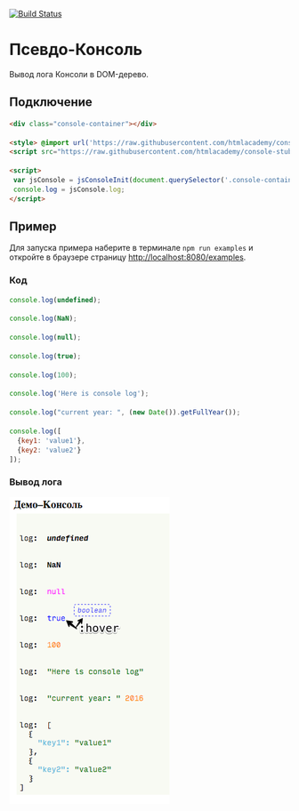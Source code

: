[![Build Status](https://travis-ci.org/htmlacademy/console-stub.svg?branch=master)](https://travis-ci.org/htmlacademy/console-stub)

# Псевдо-Консоль
Вывод лога Консоли в DOM-дерево.

## Подключение

```html
<div class="console-container"></div>

<style> @import url('https://raw.githubusercontent.com/htmlacademy/console-stub/gh-pages/lib/.css'); </style>
<script src="https://raw.githubusercontent.com/htmlacademy/console-stub/gh-pages/lib/index.js"></script>

<script>
 var jsConsole = jsConsoleInit(document.querySelector('.console-container'));
 console.log = jsConsole.log;
</script>
```

## Пример
Для запуска примера наберите в терминале `npm run examples` и откройте в браузере страницу <http://localhost:8080/examples>.

### Код
```js
console.log(undefined);

console.log(NaN);

console.log(null);

console.log(true);

console.log(100);

console.log('Here is console log');

console.log("current year: ", (new Date()).getFullYear());

console.log([
  {key1: 'value1'},
  {key2: 'value2'}
]);
```

### Вывод лога
![Пример лога](log_example.png)
